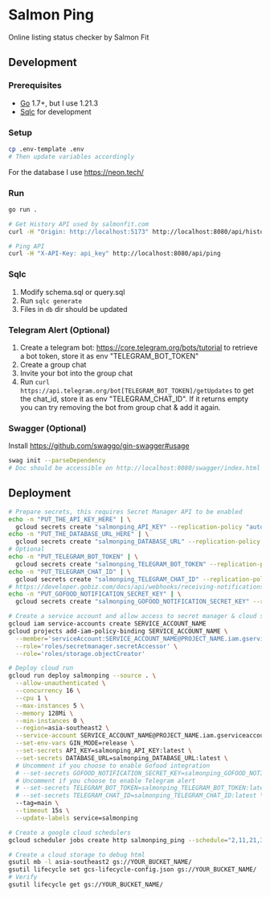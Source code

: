 # Salmon Ping
Online listing status checker by Salmon Fit

## Development
### Prerequisites
- [Go](go) 1.7+, but I use 1.21.3
- [Sqlc](https://docs.sqlc.dev/en/latest/overview/install.html) for development

### Setup
```sh
cp .env-template .env
# Then update variables accordingly
```

For the database I use https://neon.tech/

### Run
```sh
go run .

# Get History API used by salmonfit.com
curl -H "Origin: http://localhost:5173" http://localhost:8080/api/history

# Ping API
curl -H "X-API-Key: api_key" http://localhost:8080/api/ping
```

### Sqlc
1. Modify schema.sql or query.sql
2. Run `sqlc generate`
3. Files in `db` dir should be updated


### Telegram Alert (Optional)
1. Create a telegram bot: https://core.telegram.org/bots/tutorial to retrieve a bot token, store it as env "TELEGRAM_BOT_TOKEN"
2. Create a group chat
3. Invite your bot into the group chat
4. Run `curl https://api.telegram.org/bot[TELEGRAM_BOT_TOKEN]/getUpdates` to get the chat_id, store it as env "TELEGRAM_CHAT_ID". If it returns empty you can try removing the bot from group chat & add it again.

### Swagger (Optional)
Install https://github.com/swaggo/gin-swagger#usage
```sh
swag init --parseDependency
# Doc should be accessible on http://localhost:8080/swagger/index.html
```

## Deployment

```sh
# Prepare secrets, this requires Secret Manager API to be enabled
echo -n "PUT_THE_API_KEY_HERE" | \
  gcloud secrets create "salmonping_API_KEY" --replication-policy "automatic" --data-file -
echo -n "PUT_THE_DATABASE_URL_HERE" | \
  gcloud secrets create "salmonping_DATABASE_URL" --replication-policy "automatic" --data-file -
# Optional
echo -n "PUT_TELEGRAM_BOT_TOKEN" | \
  gcloud secrets create "salmonping_TELEGRAM_BOT_TOKEN" --replication-policy "automatic" --data-file -
echo -n "PUT_TELEGRAM_CHAT_ID" | \
  gcloud secrets create "salmonping_TELEGRAM_CHAT_ID" --replication-policy "automatic" --data-file -
# https://developer.gobiz.com/docs/api/webhooks/receiving-notifications
echo -n "PUT_GOFOOD_NOTIFICATION_SECRET_KEY" | \
  gcloud secrets create "salmonping_GOFOOD_NOTIFICATION_SECRET_KEY" --replication-policy "automatic" --data-file -

# Create a service account and allow access to secret manager & cloud storage
gcloud iam service-accounts create SERVICE_ACCOUNT_NAME
gcloud projects add-iam-policy-binding SERVICE_ACCOUNT_NAME \
  --member='serviceAccount:SERVICE_ACCOUNT_NAME@PROJECT_NAME.iam.gserviceaccount.com' \
  --role='roles/secretmanager.secretAccessor' \
  --role='roles/storage.objectCreator'

# Deploy cloud run
gcloud run deploy salmonping --source . \
  --allow-unauthenticated \
  --concurrency 16 \
  --cpu 1 \
  --max-instances 5 \
  --memory 128Mi \
  --min-instances 0 \
  --region=asia-southeast2 \
  --service-account SERVICE_ACCOUNT_NAME@PROJECT_NAME.iam.gserviceaccount.com \
  --set-env-vars GIN_MODE=release \
  --set-secrets API_KEY=salmonping_API_KEY:latest \
  --set-secrets DATABASE_URL=salmonping_DATABASE_URL:latest \
  # Uncomment if you choose to enable Gofood integration
  # --set-secrets GOFOOD_NOTIFICATION_SECRET_KEY=salmonping_GOFOOD_NOTIFICATION_SECRET_KEY:latest \
  # Uncomment if you choose to enable Telegram alert
  # --set-secrets TELEGRAM_BOT_TOKEN=salmonping_TELEGRAM_BOT_TOKEN:latest \
  # --set-secrets TELEGRAM_CHAT_ID=salmonping_TELEGRAM_CHAT_ID:latest \
  --tag=main \
  --timeout 15s \
  --update-labels service=salmonping

# Create a google cloud schedulers
gcloud scheduler jobs create http salmonping_ping --schedule="2,11,21,31,41,51,59 9-20 * * 1-6" --location="asia-southeast2" --time-zone="Asia/Jakarta" --uri=ENDPOINT_URL --http-method=GET --headers="X-API-Key=API_KEY"

# Create a cloud storage to debug html
gsutil mb -l asia-southeast2 gs://YOUR_BUCKET_NAME/
gsutil lifecycle set gcs-lifecycle-config.json gs://YOUR_BUCKET_NAME/
# Verify
gsutil lifecycle get gs://YOUR_BUCKET_NAME/
```
